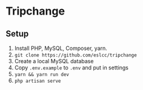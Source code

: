 # Tripchange

## Setup

1. Install PHP, MySQL, Composer, yarn.
1. `git clone https://github.com/eslcc/tripchange`
2. Create a local MySQL database
3. Copy `.env.example` to `.env` and put in settings
4. `yarn && yarn run dev`
5. `php artisan serve`
